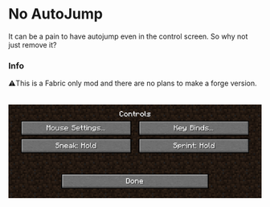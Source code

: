 # No AutoJump
It can be a pain to have autojump even in the control screen. So why not just remove it?

### Info
⚠️This is a Fabric only mod and there are no plans to make a forge version.\
\
\
![Button Not in Controls](https://github.com/Declipsonator/No-AutoJump/blob/main/spacer.png?raw=true)
